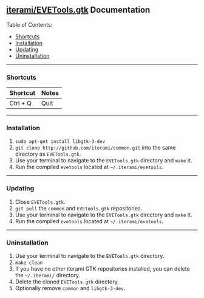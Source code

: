 [iterami/EVETools.gtk](https://github.com/iterami/EVETools.gtk) Documentation
-----------------------------------------------------------------------------

Table of Contents:
* [Shortcuts](#shortcuts)
* [Installation](#installation)
* [Updating](#updating)
* [Uninstallation](#uninstallation)

---

### Shortcuts

Shortcut         | Notes
-----------------|------
Ctrl + Q         | Quit

---

### Installation

1. `sudo apt-get install libgtk-3-dev`
2. `git clone http://github.com/iterami/common.git` into the same directory as `EVETools.gtk`.
3. Use your terminal to navigate to the `EVETools.gtk` directory and `make` it.
4. Run the compiled `evetools` located at `~/.iterami/evetools`.

---

### Updating

1. Close `EVETools.gtk`.
2. `git pull` the `common` and `EVETools.gtk` repositories.
3. Use your terminal to navigate to the `EVETools.gtk` directory and `make` it.
4. Run the compiled `evetools` located at `~/.iterami/evetools`.

---

### Uninstallation

1. Use your terminal to navigate to the `EVETools.gtk` directory.
2. `make clean`
3. If you have no other iterami GTK repositories installed, you can delete the `~/.iterami/` directory.
4. Delete the cloned `EVETools.gtk` directory.
5. Optionally remove `common` and `libgtk-3-dev`.
